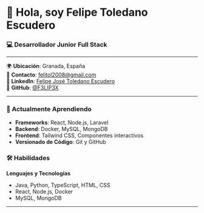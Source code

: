 # 👋 Hola, soy Felipe Toledano Escudero

### 💻 Desarrollador Junior Full Stack 

---

🌍 **Ubicación**: Granada, España  
📧 **Contacto**: [felitol2008@gmail.com](mailto:felitol2008@gmail.com)  
🔗 **LinkedIn**: [Felipe José Toledano Escudero](https://www.linkedin.com/in/felipe-jos%C3%A9-toledano-escudero-4008bb194/)  
💼 **GitHub**: [@F3LIP3X](https://github.com/F3LIP3X)

---

### 🌱 Actualmente Aprendiendo
- **Frameworks**: React, Node.js, Laravel
- **Backend**: Docker, MySQL, MongoDB
- **Frontend**: Tailwind CSS, Componentes interactivos
- **Versionado de Código**: Git y GitHub

### 🛠️ Habilidades
**Lenguajes y Tecnologías**  
- Java, Python, TypeScript, HTML, CSS  
- React, Node.js, Docker  
- MySQL, MongoDB  
---
